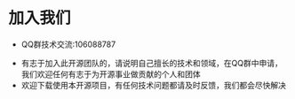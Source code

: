 # 加入我们 #

  * QQ群技术交流:106088787 <br>
<ul><li>有志于加入此开源团队的，请说明自己擅长的技术和领域，在QQ群中申请，我们欢迎任何有志于为开源事业做贡献的个人和团体<br>
</li><li>欢迎下载使用本开源项目，有任何技术问题都请及时反馈，我们都会尽快解决<br>